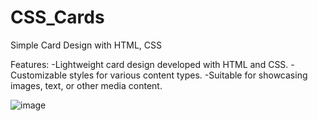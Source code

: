 # CSS_Cards
Simple Card Design with HTML, CSS

Features:
-Lightweight card design developed with HTML and CSS.
-Customizable styles for various content types.
-Suitable for showcasing images, text, or other media content.

![image](https://github.com/nishashetty-1208/Simple_Cards/assets/114347588/12dd9b8a-83f0-4f8c-ab3a-4182021d5055)
